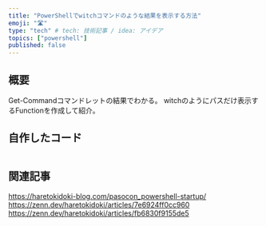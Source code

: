 ```yaml
---
title: "PowerShellでwitchコマンドのような結果を表示する方法"
emoji: "🛣"
type: "tech" # tech: 技術記事 / idea: アイデア
topics: ["powershell"]
published: false
---
```

## 概要

Get-Commandコマンドレットの結果でわかる。
witchのようにパスだけ表示するFunctionを作成して紹介。

## 自作したコード

```powershell:witchコマンド
```

## 関連記事

https://haretokidoki-blog.com/pasocon_powershell-startup/
https://zenn.dev/haretokidoki/articles/7e6924ff0cc960
https://zenn.dev/haretokidoki/articles/fb6830f9155de5
